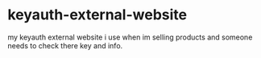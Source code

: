 # keyauth-external-website
my keyauth external website i use when im selling products and someone needs to check there key and info.
